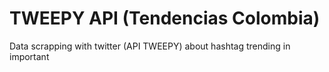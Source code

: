 # TWEEPY API (Tendencias Colombia)
Data scrapping with twitter (API TWEEPY) about hashtag trending in important 
